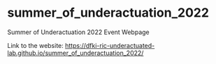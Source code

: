 # summer_of_underactuation_2022
Summer of Underactuation 2022 Event Webpage

Link to the website: https://dfki-ric-underactuated-lab.github.io/summer_of_underactuation_2022/
